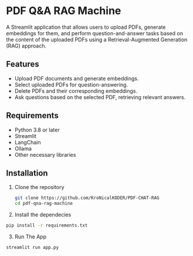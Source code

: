 # PDF Q&A RAG Machine

A Streamlit application that allows users to upload PDFs, generate embeddings for them, and perform question-and-answer tasks based on the content of the uploaded PDFs using a Retrieval-Augmented Generation (RAG) approach.

## Features

- Upload PDF documents and generate embeddings.
- Select uploaded PDFs for question-answering.
- Delete PDFs and their corresponding embeddings.
- Ask questions based on the selected PDF, retrieving relevant answers.

## Requirements

- Python 3.8 or later
- Streamlit
- LangChain
- Ollama
- Other necessary libraries

## Installation

1. Clone the repository

   ```bash
   git clone https://github.com/KroNicalKODER/PDF-CHAT-RAG
   cd pdf-qna-rag-machine
   ```

2. Install the dependecies
  ```bash
  pip install -r requirements.txt
  ```

3. Run The App

  ```bash
  streamlit run app.py
  ```

